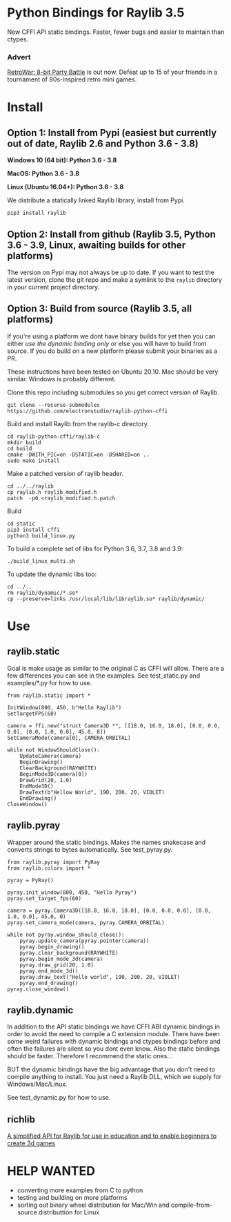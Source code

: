 # Python Bindings for Raylib 3.5

New CFFI API static bindings.  Faster, fewer bugs and easier to maintain than ctypes.

### Advert

[RetroWar: 8-bit Party Battle](https://store.steampowered.com/app/664240/RetroWar_8bit_Party_Battle/?git) is out now.  Defeat up to 15 of your friends in a tournament of 80s-inspired retro mini games.

# Install

## Option 1: Install from Pypi (easiest but currently out of date, Raylib 2.6 and Python 3.6 - 3.8)

**Windows 10 (64 bit): Python 3.6 - 3.8**

**MacOS: Python 3.6 - 3.8**

**Linux (Ubuntu 16.04+): Python 3.6 - 3.8**

We distribute a statically linked Raylib library,  install from Pypi.

    pip3 install raylib

## Option 2: Install from github (Raylib 3.5, Python 3.6 - 3.9, Linux, awaiting builds for other platforms)
    
The version on Pypi may not always be up to date.  If you want to test the latest version,
clone the git repo and make a symlink to the `raylib` directory in your current project directory.

## Option 3: Build from source (Raylib 3.5, all platforms)

If you're using a platform we dont have binary builds for yet
then you can either *use the dynamic binding only* or else you will have to build from source.  If you do build on a new platform please
submit your binaries as a PR.

These instructions have been tested on Ubuntu 20.10.  Mac should be very similar.  Windows is probably different.

Clone this repo including submodules so you get correct version of Raylib.

    git clone --recurse-submodules https://github.com/electronstudio/raylib-python-cffi

Build and install Raylib from the raylib-c directory.

    cd raylib-python-cffi/raylib-c
    mkdir build
    cd build
    cmake -DWITH_PIC=on -DSTATIC=on -DSHARED=on ..
    sudo make install

Make a patched version of raylib header.

    cd ../../raylib
    cp raylib.h raylib_modified.h
    patch  -p0 <raylib_modified.h.patch

Build 

    cd static
    pip3 install cffi
    python3 build_linux.py
    
To build a complete set of libs for Python 3.6, 3.7, 3.8 and 3.9:

    ./build_linux_multi.sh
    
To update the dynamic libs too:

    cd ../..
    rm raylib/dynamic/*.so*
    cp --preserve=links /usr/local/lib/libraylib.so* raylib/dynamic/

# Use

## raylib.static

Goal is make usage as similar to the original C as CFFI will allow.  There are a few differences
you can see in the examples.  See test_static.py and examples/*.py for how to use.

```
from raylib.static import *

InitWindow(800, 450, b"Hello Raylib")
SetTargetFPS(60)

camera = ffi.new("struct Camera3D *", [[18.0, 16.0, 18.0], [0.0, 0.0, 0.0], [0.0, 1.0, 0.0], 45.0, 0])
SetCameraMode(camera[0], CAMERA_ORBITAL)

while not WindowShouldClose():
    UpdateCamera(camera)
    BeginDrawing()
    ClearBackground(RAYWHITE)
    BeginMode3D(camera[0])
    DrawGrid(20, 1.0)
    EndMode3D()
    DrawText(b"Hellow World", 190, 200, 20, VIOLET)
    EndDrawing()
CloseWindow()

```

## raylib.pyray

Wrapper around the static bindings.  Makes the names snakecase and converts strings to bytes automatically.  See test_pyray.py.


```
from raylib.pyray import PyRay
from raylib.colors import *

pyray = PyRay()

pyray.init_window(800, 450, "Hello Pyray")
pyray.set_target_fps(60)

camera = pyray.Camera3D([18.0, 16.0, 18.0], [0.0, 0.0, 0.0], [0.0, 1.0, 0.0], 45.0, 0)
pyray.set_camera_mode(camera, pyray.CAMERA_ORBITAL)

while not pyray.window_should_close():
    pyray.update_camera(pyray.pointer(camera))
    pyray.begin_drawing()
    pyray.clear_background(RAYWHITE)
    pyray.begin_mode_3d(camera)
    pyray.draw_grid(20, 1.0)
    pyray.end_mode_3d()
    pyray.draw_text("Hello world", 190, 200, 20, VIOLET)
    pyray.end_drawing()
pyray.close_window()

```

## raylib.dynamic

In addition to the API static bindings we have CFFI ABI dynamic bindings in order to avoid the need to compile a C extension module.
There have been some weird failures with dynamic bindings and ctypes bindings before and often the failures are silent
so you dont even know.  Also the static bindings should be faster.  Therefore I recommend the static ones...

BUT the dynamic bindings have the big advantage that you don't need to compile anything to install.  You just need a Raylib DLL,
which we supply for Windows/Mac/Linux.

See test_dynamic.py for how to use.

## richlib

[A simplified API for Raylib for use in education and to enable beginners to create 3d games](https://github.com/electronstudio/richlib)

# HELP WANTED

 * converting more examples from C to python
 * testing and building on more platforms
 * sorting out binary wheel distribution for Mac/Win and compile-from-source distributtion for Linux
 
